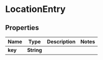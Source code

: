 # LocationEntry

## Properties
Name | Type | Description | Notes
------------ | ------------- | ------------- | -------------
**key** | **String** |  | 
